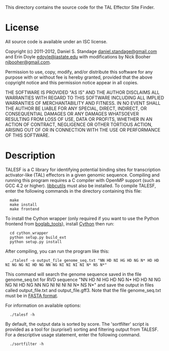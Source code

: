 This directory contains the source code for the TAL Effector Site Finder.

# License

All source code is available under an ISC license.

Copyright (c) 2011-2012, Daniel S. Standage <daniel.standage@gmail.com> and
Erin Doyle <edoyle@iastate.edu> with modifications by Nick Booher <njbooher@gmail.com>.

Permission to use, copy, modify, and/or distribute this software for any
purpose with or without fee is hereby granted, provided that the above
copyright notice and this permission notice appear in all copies.

THE SOFTWARE IS PROVIDED "AS IS" AND THE AUTHOR DISCLAIMS ALL WARRANTIES
WITH REGARD TO THIS SOFTWARE INCLUDING ALL IMPLIED WARRANTIES OF
MERCHANTABILITY AND FITNESS. IN NO EVENT SHALL THE AUTHOR BE LIABLE FOR
ANY SPECIAL, DIRECT, INDIRECT, OR CONSEQUENTIAL DAMAGES OR ANY DAMAGES
WHATSOEVER RESULTING FROM LOSS OF USE, DATA OR PROFITS, WHETHER IN AN
ACTION OF CONTRACT, NEGLIGENCE OR OTHER TORTIOUS ACTION, ARISING OUT OF
OR IN CONNECTION WITH THE USE OR PERFORMANCE OF THIS SOFTWARE.

# Description

TALESF is a C library for identifying potential binding sites for transcription
activator-like (TAL) effectors in a given genomic sequence. Compiling and
running this program requires a C compiler with OpenMP support (such as GCC 4.2
or higher). [libbcutils](https://github.com/njbooher/boglab_cutils) must also be installed. To compile TALESF, enter the following commands in the directory containing this file:

```
  make
  make install
  make frontend
```

To install the Cython wrapper (only required if you want to use the Python frontend from [boglab_tools](https://github.com/njbooher/boglab_tools)), install [Cython](http://pypi.python.org/pypi/Cython) then run:

```
  cd cython_wrapper
  python setup.py build_ext
  python setup.py install
```

After compiling, you can run the program like this:
```
  ./talesf -o output_file genome_seq.txt "NN HD NI HG HD NG N* HD HD NI NG NG NI HD NG NN NG NI NI NI NI N* NS N*"
```
This command will search the genome sequence saved in the file genome_seq.txt for RVD sequence "NN HD NI HG HD NG N* HD HD NI NG NG NI HD NG NN NG NI NI NI NI N* NS N*" and save the output in files called output_file.txt and output_file.gff3. Note that the file genome_seq.txt must be in [FASTA format](http://en.wikipedia.org/wiki/FASTA_format#Format).

For information on available options:
```
  ./talesf -h
```

By default, the output data is sorted by score. The 'sortfilter' script
is provided as a tool for (surprise!) sorting and filtering output from TALESF.
For a descriptive usage statement, enter the following command.
```
  ./sortfilter -h
```
